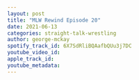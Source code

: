 ```yaml
---
layout: post
title: "MLW Rewind Episode 20"
date: 2021-06-13
categories: straight-talk-wrestling
author: george-mckay
spotify_track_id: 6X7SdRliBQAafbQUu3j7DC
youtube_video_id: 
apple_track_id: 
youtube_metadata: 
---
```

